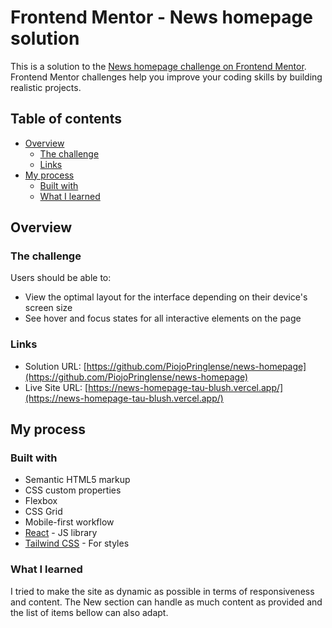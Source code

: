# Frontend Mentor - News homepage solution

This is a solution to the [News homepage challenge on Frontend Mentor](https://www.frontendmentor.io/challenges/news-homepage-H6SWTa1MFl). Frontend Mentor challenges help you improve your coding skills by building realistic projects.

## Table of contents

-  [Overview](#overview)
   -  [The challenge](#the-challenge)
   -  [Links](#links)
-  [My process](#my-process)
   -  [Built with](#built-with)
   -  [What I learned](#what-i-learned)

## Overview

### The challenge

Users should be able to:

-  View the optimal layout for the interface depending on their device's screen size
-  See hover and focus states for all interactive elements on the page

### Links

-  Solution URL: [https://github.com/PiojoPringlense/news-homepage](https://github.com/PiojoPringlense/news-homepage)
-  Live Site URL: [https://news-homepage-tau-blush.vercel.app/](https://news-homepage-tau-blush.vercel.app/)

## My process

### Built with

-  Semantic HTML5 markup
-  CSS custom properties
-  Flexbox
-  CSS Grid
-  Mobile-first workflow
-  [React](https://reactjs.org/) - JS library
-  [Tailwind CSS](https://tailwindcss.com/) - For styles

### What I learned

I tried to make the site as dynamic as possible in terms of responsiveness and content. The New section can handle as much content as provided and the list of items bellow can also adapt.
